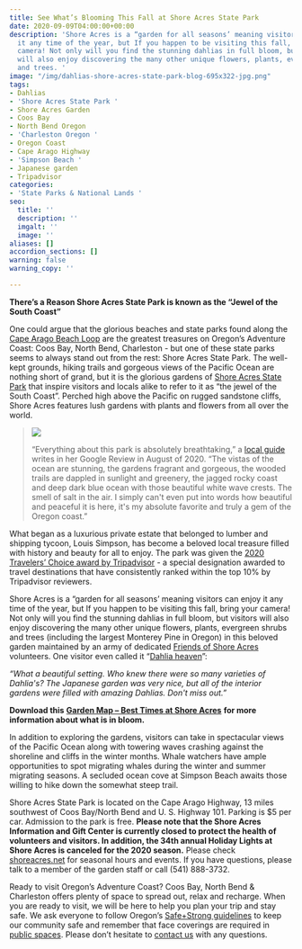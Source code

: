 ```yaml
---
title: See What’s Blooming This Fall at Shore Acres State Park
date: 2020-09-09T04:00:00+00:00
description: 'Shore Acres is a “garden for all seasons’ meaning visitors can enjoy
  it any time of the year, but If you happen to be visiting this fall, bring your
  camera! Not only will you find the stunning dahlias in full bloom, but visitors
  will also enjoy discovering the many other unique flowers, plants, evergreen shrubs
  and trees. '
image: "/img/dahlias-shore-acres-state-park-blog-695x322-jpg.png"
tags:
- Dahlias
- 'Shore Acres State Park '
- Shore Acres Garden
- Coos Bay
- North Bend Oregon
- 'Charleston Oregon '
- Oregon Coast
- Cape Arago Highway
- 'Simpson Beach '
- Japanese garden
- Tripadvisor
categories:
- 'State Parks & National Lands '
seo:
  title: ''
  description: ''
  imgalt: ''
  image: ''
aliases: []
accordion_sections: []
warning: false
warning_copy: ''

---
```

**There’s a Reason Shore Acres State Park is known as the “Jewel of the South Coast”**

One could argue that the glorious beaches and state parks found along the [Cape Arago Beach Loop](http://www.oregonsadventurecoast.com/trip-ideas/explore-the-cape-arago-beach-loop/) are the greatest treasures on Oregon’s Adventure Coast: Coos Bay, North Bend, Charleston - but one of these state parks seems to always stand out from the rest: Shore Acres State Park. The well-kept grounds, hiking trails and gorgeous views of the Pacific Ocean are nothing short of grand, but it is the glorious gardens of [Shore Acres State Park](http://shoreacres.net/) that inspire visitors and locals alike to refer to it as “the jewel of the South Coast”. Perched high above the Pacific on rugged sandstone cliffs, Shore Acres features lush gardens with plants and flowers from all over the world.

> ![](/img/shore-acres-state-park.jpg)
>
> “Everything about this park is absolutely breathtaking,” a [local guide](https://www.google.com/search?rlz=1CAWPBA_enUS797US797&sxsrf=ALeKk018tA_rlh7zAZtnuBsRdtfZsO-GYA%3A1599583019089&ei=K7NXX8WFBYeGytMPn4aaoA4&q=shore+acres+state+park+&oq=shore+acres+state+park+&gs_lcp=CgZwc3ktYWIQAzIECCMQJzIECCMQJzIHCAAQFBCHAjICCAAyAggAMgIIADICCAAyAggAMgIIADICCAA6BAgAEEdQog9Yog9g4hFoAHABeACAAWqIAWqSAQMwLjGYAQCgAQGqAQdnd3Mtd2l6wAEB&sclient=psy-ab&ved=0ahUKEwiFx5CN_9nrAhUHg3IEHR-DBuQQ4dUDCA0&uact=5#lrd=0x54c378b8051ea9cd:0x7a3dd8fc1f71112c,1,,,) writes in her Google Review in August of 2020. “The vistas of the ocean are stunning, the gardens fragrant and gorgeous, the wooded trails are dappled in sunlight and greenery, the jagged rocky coast and deep dark blue ocean with those beautiful white wave crests. The smell of salt in the air. I simply can't even put into words how beautiful and peaceful it is here, it's my absolute favorite and truly a gem of the Oregon coast.”

What began as a luxurious private estate that belonged to lumber and shipping tycoon, Louis Simpson, has become a beloved local treasure filled with history and beauty for all to enjoy. The park was given the [2020 Travelers’ Choice award by Tripadvisor](https://www.tripadvisor.com/Attraction_Review-g51813-d105581-Reviews-Shore_Acres_State_Park-Coos_Bay_Oregon.html) - a special designation awarded to travel destinations that have consistently ranked within the top 10% by Tripadvisor reviewers.

Shore Acres is a “garden for all seasons’ meaning visitors can enjoy it any time of the year, but If you happen to be visiting this fall, bring your camera! Not only will you find the stunning dahlias in full bloom, but visitors will also enjoy discovering the many other unique flowers, plants, evergreen shrubs and trees (including the largest Monterey Pine in Oregon) in this beloved garden maintained by an army of dedicated [Friends of Shore Acres](http://shoreacres.net/about-us/about-friends-of-shore-acres-inc/) volunteers. One visitor even called it “[Dahlia heaven](https://www.tripadvisor.com/ShowUserReviews-g51813-d105581-r608482444-Shore_Acres_State_Park-Coos_Bay_Oregon.html)”:

_“What a beautiful setting. Who knew there were so many varieties of Dahlia's? The Japanese garden was very nice, but all of the interior gardens were filled with amazing Dahlias. Don't miss out.”_

**Download this** [**Garden Map – Best Times at Shore Acres**](https://shoreacres.net/wp-content/uploads/2015/07/Garden-Map-Card-web.pdf) **for more information about what is in bloom.**

In addition to exploring the gardens, visitors can take in spectacular views of the Pacific Ocean along with towering waves crashing against the shoreline and cliffs in the winter months. Whale watchers have ample opportunities to spot migrating whales during the winter and summer migrating seasons. A secluded ocean cove at Simpson Beach awaits those willing to hike down the somewhat steep trail.

Shore Acres State Park is located on the Cape Arago Highway, 13 miles southwest of Coos Bay/North Bend and U. S. Highway 101. Parking is $5 per car. Admission to the park is free. **Please note that the Shore Acres Information and Gift Center is currently closed to protect the health of volunteers and visitors. In addition, the 34th annual Holiday Lights at Shore Acres is canceled for the 2020 season.** Please check[ shoreacres.net](http://shoreacres.net/) for seasonal hours and events. If you have questions, please talk to a member of the garden staff or call (541) 888-3732.

Ready to visit Oregon’s Adventure Coast? Coos Bay, North Bend & Charleston offers plenty of space to spread out, relax and recharge. When you are ready to visit, we will be here to help you plan your trip and stay safe. We ask everyone to follow Oregon’s [Safe+Strong guidelines](https://govstatus.egov.com/reopening-oregon) to keep our community safe and remember that face coverings are required in [public spaces](https://sharedsystems.dhsoha.state.or.us/DHSForms/Served/le2288K.pdf). Please don’t hesitate to [contact us](https://www.oregonsadventurecoast.com/contact/) with any questions.